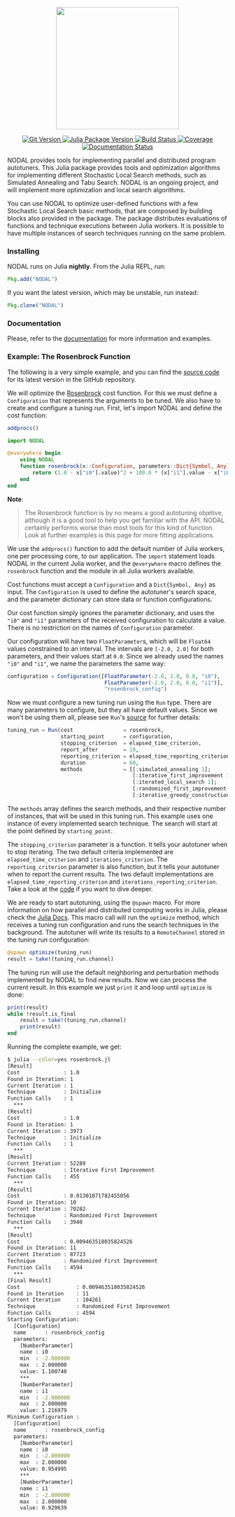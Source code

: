<p align="center">
    <img src="https://github.com/phrb/NODAL.jl/blob/master/img/logo.svg"
         height="280">
</p>
<p align="center">
    <a href="https://badge.fury.io/gh/phrb%2FNODAL.jl">
        <img src="https://badge.fury.io/gh/phrb%2FNODAL.jl.svg"
             alt="Git Version">
    </a>
    <a href="http://pkg.julialang.org/?pkg=StochasticSearch">
        <img src="http://pkg.julialang.org/badges/NODAL_0.7.svg"
             alt="Julia Package Version">
    </a>
    <a href="https://travis-ci.org/phrb/NODAL.jl">
        <img src="https://travis-ci.org/phrb/NODAL.jl.svg"
             alt="Build Status">
    </a>
    <a href="https://coveralls.io/r/phrb/NODAL.jl">
        <img src="https://coveralls.io/repos/phrb/NODAL.jl/badge.svg"
             alt="Coverage">
    </a>
    <a href="http://nodal.readthedocs.org/en/latest/?badge=latest">
        <img src="https://readthedocs.org/projects/nodal/badge/?version=latest"
             alt="Documentation Status">
    </a>
</p>

NODAL provides tools for implementing parallel and distributed
program autotuners.  This Julia package provides tools and optimization
algorithms for implementing different Stochastic Local Search methods, such as
Simulated Annealing and Tabu Search. NODAL is an ongoing project,
and will implement more optimization and local search algorithms.

You can use NODAL to optimize user-defined functions with a few
Stochastic Local Search basic methods, that are composed by building blocks
also provided in the package. The package distributes evaluations of functions
and technique executions between Julia workers. It is possible to have multiple
instances of search techniques running on the same problem.

### Installing

NODAL runs on Julia **nightly**. From the Julia REPL, run:

```jl
Pkg.add("NODAL")
```

If you want the latest version, which may be unstable, run instead:

```jl
Pkg.clone("NODAL")
```

### Documentation

Please, refer to the
[documentation](http://stochasticsearchjl.readthedocs.org/) for more
information and examples.

### Example: The Rosenbrock Function

The following is a very simple example, and you can find the [source
code](https://github.com/phrb/NODAL.jl/blob/master/examples/rosenbrock/rosenbrock.jl)
for its latest version in the GitHub repository.

We will optimize the
[Rosenbrock](http://en.wikipedia.org/wiki/Rosenbrock_function) cost function.
For this we must define a `Configuration` that represents the arguments to be
tuned. We also have to create and configure a tuning run. First, let's import
NODAL and define the cost function:

``` julia
addprocs()

import NODAL

@everywhere begin
    using NODAL
    function rosenbrock(x::Configuration, parameters::Dict{Symbol, Any})
        return (1.0 - x["i0"].value)^2 + 100.0 * (x["i1"].value - x["i0"].value^2)^2
    end
end
```
**Note**:

>The Rosenbrock function is by no means a good autotuning objetive, although
>it is a good tool to help you get familiar with the API.
>NODAL certainly performs worse than most tools for this kind
>of function.  Look at further examples is this page for more fitting
>applications.

We use the `addprocs()` function to add the default number of Julia workers,
one per processing core, to our application. The `import` statement loads
NODAL in the current Julia worker, and the `@everywhere` macro defines
the `rosenbrock` function and the module in all Julia workers available.

Cost functions must accept a `Configuration` and a `Dict{Symbol, Any}` as
input. The `Configuration` is used to define the autotuner's search space,
and the parameter dictionary can store data or function configurations.

Our cost function simply ignores the parameter dictionary, and uses the
`"i0"` and `"i1"` parameters of the received configuration to calculate a
value. There is no restriction on the names of `Configuration` parameter.

Our configuration will have two `FloatParameter`s, which will be `Float64`
values constrained to an interval. The intervals are `[-2.0, 2.0]` for both
parameters, and their values start at `0.0`. Since we already used the names
`"i0"` and `"i1"`, we name the parameters the same way:

``` julia
configuration = Configuration([FloatParameter(-2.0, 2.0, 0.0, "i0"),
                               FloatParameter(-2.0, 2.0, 0.0, "i1")],
                               "rosenbrock_config")
```

Now we must configure a new tuning run using the `Run` type. There are many
parameters to configure, but they all have default values. Since we won't be
using them all, please see `Run`'s
[source](https://github.com/phrb/NODAL.jl/blob/master/src/core/run.jl)
for further details:

``` julia
tuning_run = Run(cost                = rosenbrock,
                 starting_point      = configuration,
                 stopping_criterion  = elapsed_time_criterion,
                 report_after        = 10,
                 reporting_criterion = elapsed_time_reporting_criterion,
                 duration            = 60,
                 methods             = [[:simulated_annealing 1];
                                        [:iterative_first_improvement 1];
                                        [:iterated_local_search 1];
                                        [:randomized_first_improvement 1];
                                        [:iterative_greedy_construction 1];])
```

The `methods` array defines the search methods, and their respective number of
instances, that will be used in this tuning run. This example uses one instance
of every implemented search technique. The search will start at the point
defined by `starting_point`.

The `stopping_criterion` parameter is a function. It tells your autotuner when
to stop iterating. The two default criteria implemented are
`elapsed_time_criterion` and `iterations_criterion`.  The `reporting_criterion`
parameter is also function, but it tells your autotuner when to report the
current results. The two default implementations are
`elapsed_time_reporting_criterion` and `iterations_reporting_criterion`.  Take
a look at the
[code](https://github.com/phrb/NODAL.jl/tree/master/src/core/search/tools)
if you want to dive deeper.

We are ready to start autotuning, using the `@spawn` macro. For more
information on how parallel and distributed computing works in Julia, please
check the [Julia Docs](http://docs.julialang.org/en/latest).  This macro call
will run the `optimize` method, which receives a tuning run configuration and
runs the search techniques in the background. The autotuner will write its
results to a `RemoteChannel` stored in the tuning run configuration:

``` julia
@spawn optimize(tuning_run)
result = take!(tuning_run.channel)
```

The tuning run will use the default neighboring and perturbation methods
implemented by NODAL to find new results. Now we can process the
current result. In this example we just `print` it and loop until `optimize` is
done:

``` julia
print(result)
while !result.is_final
    result = take!(tuning_run.channel)
    print(result)
end
```

Running the complete example, we get:

``` bash
$ julia --color=yes rosenbrock.jl
[Result]
Cost              : 1.0
Found in Iteration: 1
Current Iteration : 1
Technique         : Initialize
Function Calls    : 1
  ***
[Result]
Cost              : 1.0
Found in Iteration: 1
Current Iteration : 3973
Technique         : Initialize
Function Calls    : 1
  ***
[Result]
Current Iteration : 52289
Technique         : Iterative First Improvement
Function Calls    : 455
  ***
[Result]
Cost              : 0.01301071782455056
Found in Iteration: 10
Current Iteration : 70282
Technique         : Randomized First Improvement
Function Calls    : 3940
  ***
[Result]
Cost              : 0.009463518035824526
Found in Iteration: 11
Current Iteration : 87723
Technique         : Randomized First Improvement
Function Calls    : 4594
  ***
[Final Result]
Cost                  : 0.009463518035824526
Found in Iteration    : 11
Current Iteration     : 104261
Technique             : Randomized First Improvement
Function Calls        : 4594
Starting Configuration:
  [Configuration]
  name      : rosenbrock_config
  parameters:
    [NumberParameter]
    name : i0
    min  : -2.000000
    max  : 2.000000
    value: 1.100740
    ***
    [NumberParameter]
    name : i1
    min  : -2.000000
    max  : 2.000000
    value: 1.216979
Minimum Configuration :
  [Configuration]
  name      : rosenbrock_config
  parameters:
    [NumberParameter]
    name : i0
    min  : -2.000000
    max  : 2.000000
    value: 0.954995
    ***
    [NumberParameter]
    name : i1
    min  : -2.000000
    max  : 2.000000
    value: 0.920639
```
